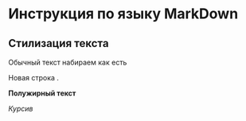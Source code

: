 # Инструкция по языку MarkDown

## Стилизация текста
Обычный текст набираем как есть

Новая строка .

**Полужирный текст**

*Курсив*

